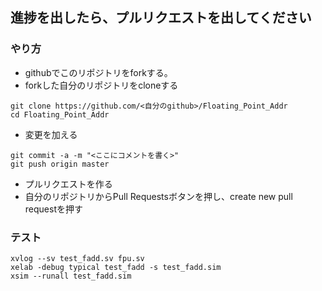 
## 進捗を出したら、プルリクエストを出してください

### やり方
* githubでこのリポジトリをforkする。
* forkした自分のリポジトリをcloneする
```
git clone https://github.com/<自分のgithub>/Floating_Point_Addr
cd Floating_Point_Addr
```
* 変更を加える
```
git commit -a -m "<ここにコメントを書く>"
git push origin master
```
* プルリクエストを作る
* 自分のリポジトリからPull Requestsボタンを押し、create new pull requestを押す

### テスト
```
xvlog --sv test_fadd.sv fpu.sv
xelab -debug typical test_fadd -s test_fadd.sim
xsim --runall test_fadd.sim 
```
